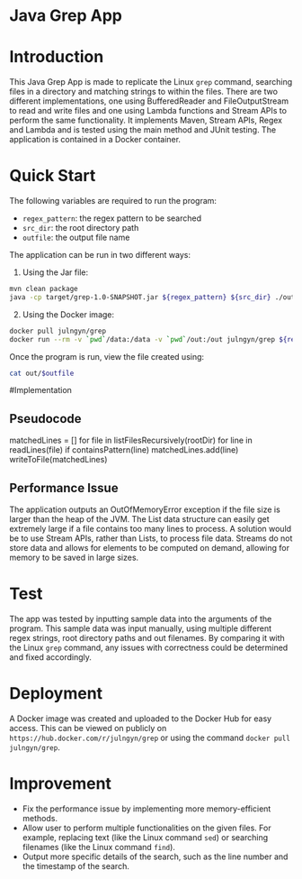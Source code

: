 # Java Grep App
# Introduction
This Java Grep App is made to replicate the Linux `grep` command, searching files in a directory and matching strings to within the files. 
There are two different implementations, one using BufferedReader and FileOutputStream to read and write files and one using Lambda functions and Stream APIs to perform the same functionality.
It implements Maven, Stream APIs, Regex and Lambda and is tested using the main method and JUnit testing. The application is contained in a Docker container.

# Quick Start
The following variables are required to run the program:
* `regex_pattern`: the regex pattern to be searched
* `src_dir`: the root directory path
* `outfile`: the output file name

The application can be run in two different ways:

1. Using the Jar file:
```bash
mvn clean package
java -cp target/grep-1.0-SNAPSHOT.jar ${regex_pattern} ${src_dir} ./out/${outfile}
```
2. Using the Docker image:
```bash
docker pull julngyn/grep
docker run --rm -v `pwd`/data:/data -v `pwd`/out:/out julngyn/grep ${regex_pattern} ${src_dir} /out/${outfile}
```
Once the program is run, view the file created using:
```bash
cat out/$outfile
```

#Implementation
## Pseudocode
matchedLines = []
for file in listFilesRecursively(rootDir)
  for line in readLines(file)
      if containsPattern(line)
        matchedLines.add(line)
writeToFile(matchedLines)

## Performance Issue
The application outputs an OutOfMemoryError exception if the file size is larger than the heap of the JVM. The List data structure can easily get extremely large if a file contains too many lines to process. A solution would be to use Stream APIs, rather than Lists, to process file data. Streams do not store data and allows for elements to be computed on demand, allowing for memory to be saved in large sizes.

# Test
The app was tested by inputting sample data into the arguments of the program. This sample data was input manually, using multiple different regex strings, root directory paths and out filenames. By comparing it with the Linux `grep` command, any issues with correctness could be determined and fixed accordingly.

# Deployment
A Docker image was created and uploaded to the Docker Hub for easy access. This can be viewed on publicly on `https://hub.docker.com/r/julngyn/grep` or using the command `docker pull julngyn/grep`.

# Improvement
* Fix the performance issue by implementing more memory-efficient methods.
* Allow user to perform multiple functionalities on the given files. For example, replacing text (like the Linux command `sed`) or searching filenames (like the Linux command `find`).
* Output more specific details of the search, such as the line number and the timestamp of the search.